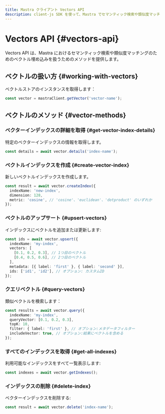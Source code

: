 ```yaml
---
title: Mastra クライアント Vectors API
description: client-js SDK を使って、Mastra でセマンティック検索や類似度マッチングに用いるベクトル埋め込みの扱い方を学びます。
---
```


# Vectors API \{#vectors-api\}

Vectors API は、Mastra におけるセマンティック検索や類似度マッチングのためのベクトル埋め込みを扱うためのメソッドを提供します。

## ベクトルの扱い方 \{#working-with-vectors\}

ベクトルストアのインスタンスを取得します：

```typescript
const vector = mastraClient.getVector('vector-name');
```

## ベクトルのメソッド \{#vector-methods\}

### ベクターインデックスの詳細を取得 \{#get-vector-index-details\}

特定のベクターインデックスの情報を取得します。

```typescript
const details = await vector.details('index-name');
```

### ベクトルインデックスを作成 \{#create-vector-index\}

新しいベクトルインデックスを作成します。

```typescript
const result = await vector.createIndex({
  indexName: 'new-index',
  dimension: 128,
  metric: 'cosine', // 'cosine'、'euclidean'、'dotproduct' のいずれか
});
```

### ベクトルのアップサート \{#upsert-vectors\}

インデックスにベクトルを追加または更新します:

```typescript
const ids = await vector.upsert({
  indexName: 'my-index',
  vectors: [
    [0.1, 0.2, 0.3], // 1つ目のベクトル
    [0.4, 0.5, 0.6], // 2つ目のベクトル
  ],
  metadata: [{ label: 'first' }, { label: 'second' }],
  ids: ['id1', 'id2'], // オプション: カスタムID
});
```

### クエリベクトル \{#query-vectors\}

類似ベクトルを検索します：

```typescript
const results = await vector.query({
  indexName: 'my-index',
  queryVector: [0.1, 0.2, 0.3],
  topK: 10,
  filter: { label: 'first' }, // オプション:メタデータフィルター
  includeVector: true, // オプション:結果にベクトルを含める
});
```

### すべてのインデックスを取得 \{#get-all-indexes\}

利用可能なインデックスをすべて一覧表示します:

```typescript
const indexes = await vector.getIndexes();
```

### インデックスの削除 \{#delete-index\}

ベクターインデックスを削除する:

```typescript
const result = await vector.delete('index-name');
```
